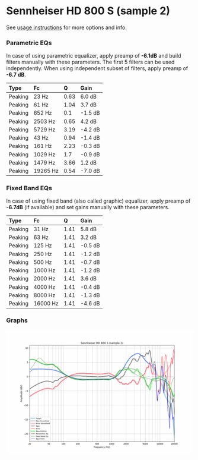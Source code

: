 # Sennheiser HD 800 S (sample 2)
See [usage instructions](https://github.com/jaakkopasanen/AutoEq#usage) for more options and info.

### Parametric EQs
In case of using parametric equalizer, apply preamp of **-6.1dB** and build filters manually
with these parameters. The first 5 filters can be used independently.
When using independent subset of filters, apply preamp of **-6.7 dB**.

| Type    | Fc       |    Q | Gain    |
|:--------|:---------|:-----|:--------|
| Peaking | 23 Hz    | 0.63 | 6.0 dB  |
| Peaking | 61 Hz    | 1.04 | 3.7 dB  |
| Peaking | 652 Hz   | 0.1  | -1.5 dB |
| Peaking | 2503 Hz  | 0.65 | 4.2 dB  |
| Peaking | 5729 Hz  | 3.19 | -4.2 dB |
| Peaking | 43 Hz    | 0.94 | -1.4 dB |
| Peaking | 161 Hz   | 2.23 | -0.3 dB |
| Peaking | 1029 Hz  | 1.7  | -0.9 dB |
| Peaking | 1479 Hz  | 3.66 | 1.2 dB  |
| Peaking | 19265 Hz | 0.54 | -7.0 dB |

### Fixed Band EQs
In case of using fixed band (also called graphic) equalizer, apply preamp of **-6.7dB**
(if available) and set gains manually with these parameters.

| Type    | Fc       |    Q | Gain    |
|:--------|:---------|:-----|:--------|
| Peaking | 31 Hz    | 1.41 | 5.8 dB  |
| Peaking | 63 Hz    | 1.41 | 3.2 dB  |
| Peaking | 125 Hz   | 1.41 | -0.5 dB |
| Peaking | 250 Hz   | 1.41 | -1.2 dB |
| Peaking | 500 Hz   | 1.41 | -0.7 dB |
| Peaking | 1000 Hz  | 1.41 | -1.2 dB |
| Peaking | 2000 Hz  | 1.41 | 3.6 dB  |
| Peaking | 4000 Hz  | 1.41 | -0.4 dB |
| Peaking | 8000 Hz  | 1.41 | -1.3 dB |
| Peaking | 16000 Hz | 1.41 | -4.6 dB |

### Graphs
![](./Sennheiser%20HD%20800%20S%20(sample%202).png)